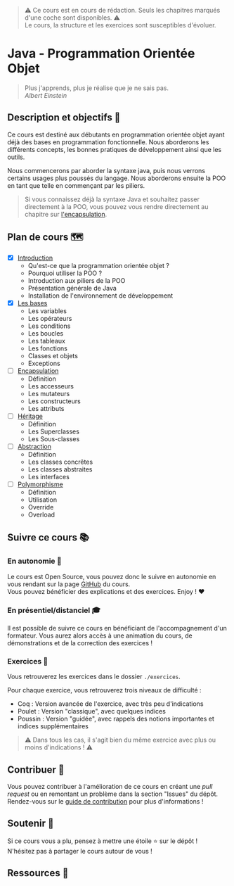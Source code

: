> ⚠️ Ce cours est en cours de rédaction. Seuls les chapitres marqués d'une coche sont disponibles. ⚠️  
> Le cours, la structure et les exercices sont susceptibles d'évoluer.

# Java - Programmation Orientée Objet

> Plus j'apprends, plus je réalise que je ne sais pas.  
> *Albert Einstein*

## Description et objectifs 🎯

Ce cours est destiné aux débutants en programmation orientée objet ayant déjà des bases en programmation fonctionnelle.
Nous aborderons les différents concepts, les bonnes pratiques de développement ainsi que les outils.

Nous commencerons par aborder la syntaxe java, puis nous verrons certains usages plus poussés du langage.
Nous aborderons ensuite la POO en tant que telle en commençant par les piliers.

> Si vous connaissez déjà la syntaxe Java et souhaitez passer directement à la POO, vous pouvez vous rendre directement au chapitre sur [l'encapsulation](./cours/03_encapsulation.slides.md).

## Plan de cours 🗺️

- [x] [Introduction](./cours/00_introduction.slides.md)
    - Qu'est-ce que la programmation orientée objet ?
    - Pourquoi utiliser la POO ?
    - Introduction aux piliers de la POO
    - Présentation générale de Java
    - Installation de l'environnement de développement
- [x] [Les bases](./cours/01_bases.slides.md)
    - Les variables
    - Les opérateurs
    - Les conditions
    - Les boucles
    - Les tableaux
    - Les fonctions
    - Classes et objets
    - Exceptions
- [ ] [Encapsulation](./cours/03_encapsulation.slides.md)
    - Définition
    - Les accesseurs
    - Les mutateurs
    - Les constructeurs
    - Les attributs
- [ ] [Héritage](./cours/04_heritage.slides.md)
    - Définition
    - Les Superclasses
    - Les Sous-classes
- [ ] [Abstraction](./cours/05_abstraction.slides.md)
    - Définition
    - Les classes concrêtes
    - Les classes abstraites
    - Les interfaces
- [ ] [Polymorphisme](./cours/06_polymorphisme.slides.md)
    - Définition
    - Utilisation
    - Override
    - Overload

## Suivre ce cours 📚

### En autonomie 🚀

Le cours est Open Source, vous pouvez donc le suivre en autonomie en vous rendant sur la page [GitHub]() du cours.  
Vous pouvez bénéficier des explications et des exercices. Enjoy ! ❤️

### En présentiel/distanciel 🎓

Il est possible de suivre ce cours en bénéficiant de l'accompagnement d'un formateur.
Vous aurez alors accès à une animation du cours, de démonstrations et de la correction des exercices !

### Exercices 💪

Vous retrouverez les exercices dans le dossier `./exercices`.

Pour chaque exercice, vous retrouverez trois niveaux de difficulté :

- Coq : Version avancée de l'exercice, avec très peu d'indications
- Poulet : Version "classique", avec quelques indices
- Poussin : Version "guidée", avec rappels des notions importantes et indices supplémentaires

> ⚠️ Dans tous les cas, il s'agit bien du même exercice avec plus ou moins d'indications ! ⚠️

## Contribuer 🤝

Vous pouvez contribuer à l'amélioration de ce cours en créant une *pull request* ou en remontant un problème dans la
section "Issues" du dépôt.  
Rendez-vous sur le [guide de contribution](./CONTRIBUTING.md) pour plus d'informations !

## Soutenir 🫶

Si ce cours vous a plu, pensez à mettre une étoile ⭐ sur le dépôt !  
N'hésitez pas à partager le cours autour de vous !

## Ressources 👜

<!-- 
- Citez les sources utilisées pour la création du cours
-->